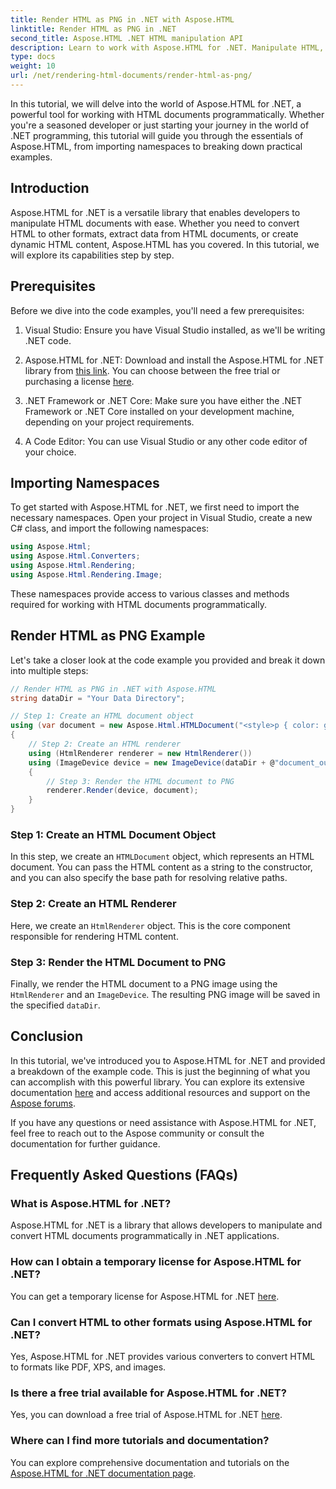 ```yaml
---
title: Render HTML as PNG in .NET with Aspose.HTML
linktitle: Render HTML as PNG in .NET
second_title: Aspose.HTML .NET HTML manipulation API
description: Learn to work with Aspose.HTML for .NET. Manipulate HTML, convert to various formats, and more. Dive into this comprehensive tutorial!
type: docs
weight: 10
url: /net/rendering-html-documents/render-html-as-png/
---
```


In this tutorial, we will delve into the world of Aspose.HTML for .NET, a powerful tool for working with HTML documents programmatically. Whether you're a seasoned developer or just starting your journey in the world of .NET programming, this tutorial will guide you through the essentials of Aspose.HTML, from importing namespaces to breaking down practical examples.

## Introduction

Aspose.HTML for .NET is a versatile library that enables developers to manipulate HTML documents with ease. Whether you need to convert HTML to other formats, extract data from HTML documents, or create dynamic HTML content, Aspose.HTML has you covered. In this tutorial, we will explore its capabilities step by step.

## Prerequisites

Before we dive into the code examples, you'll need a few prerequisites:

1. Visual Studio: Ensure you have Visual Studio installed, as we'll be writing .NET code.

2. Aspose.HTML for .NET: Download and install the Aspose.HTML for .NET library from [this link](https://releases.aspose.com/html/net/). You can choose between the free trial or purchasing a license [here](https://purchase.aspose.com/buy).

3. .NET Framework or .NET Core: Make sure you have either the .NET Framework or .NET Core installed on your development machine, depending on your project requirements.

4. A Code Editor: You can use Visual Studio or any other code editor of your choice.

## Importing Namespaces

To get started with Aspose.HTML for .NET, we first need to import the necessary namespaces. Open your project in Visual Studio, create a new C# class, and import the following namespaces:

```csharp
using Aspose.Html;
using Aspose.Html.Converters;
using Aspose.Html.Rendering;
using Aspose.Html.Rendering.Image;
```

These namespaces provide access to various classes and methods required for working with HTML documents programmatically.

## Render HTML as PNG Example

Let's take a closer look at the code example you provided and break it down into multiple steps:

```csharp
// Render HTML as PNG in .NET with Aspose.HTML
string dataDir = "Your Data Directory";

// Step 1: Create an HTML document object
using (var document = new Aspose.Html.HTMLDocument("<style>p { color: green; }</style><p>my first paragraph</p>", @"c:\work\"))
{
    // Step 2: Create an HTML renderer
    using (HtmlRenderer renderer = new HtmlRenderer())
    using (ImageDevice device = new ImageDevice(dataDir + @"document_out.png"))
    {
        // Step 3: Render the HTML document to PNG
        renderer.Render(device, document);
    }
}
```

### Step 1: Create an HTML Document Object

In this step, we create an `HTMLDocument` object, which represents an HTML document. You can pass the HTML content as a string to the constructor, and you can also specify the base path for resolving relative paths.

### Step 2: Create an HTML Renderer

Here, we create an `HtmlRenderer` object. This is the core component responsible for rendering HTML content. 

### Step 3: Render the HTML Document to PNG

Finally, we render the HTML document to a PNG image using the `HtmlRenderer` and an `ImageDevice`. The resulting PNG image will be saved in the specified `dataDir`.

## Conclusion

In this tutorial, we've introduced you to Aspose.HTML for .NET and provided a breakdown of the example code. This is just the beginning of what you can accomplish with this powerful library. You can explore its extensive documentation [here](https://reference.aspose.com/html/net/) and access additional resources and support on the [Aspose forums](https://forum.aspose.com/).

If you have any questions or need assistance with Aspose.HTML for .NET, feel free to reach out to the Aspose community or consult the documentation for further guidance.

## Frequently Asked Questions (FAQs)

### What is Aspose.HTML for .NET?
   Aspose.HTML for .NET is a library that allows developers to manipulate and convert HTML documents programmatically in .NET applications.

### How can I obtain a temporary license for Aspose.HTML for .NET?
   You can get a temporary license for Aspose.HTML for .NET [here](https://purchase.aspose.com/temporary-license/).

### Can I convert HTML to other formats using Aspose.HTML for .NET?
   Yes, Aspose.HTML for .NET provides various converters to convert HTML to formats like PDF, XPS, and images.

### Is there a free trial available for Aspose.HTML for .NET?
   Yes, you can download a free trial of Aspose.HTML for .NET [here](https://releases.aspose.com/).

### Where can I find more tutorials and documentation?
   You can explore comprehensive documentation and tutorials on the [Aspose.HTML for .NET documentation page](https://reference.aspose.com/html/net/).